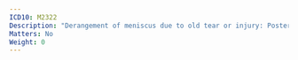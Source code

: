 ```yaml
---
ICD10: M2322
Description: "Derangement of meniscus due to old tear or injury: Posterior cruciate ligament or Posterior horn of medial meniscus"
Matters: No
Weight: 0
---
```

